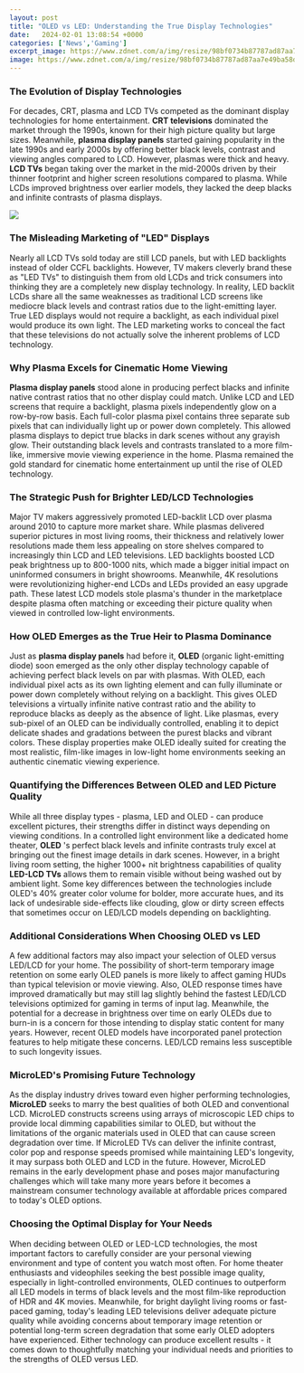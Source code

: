 ```yaml
---
layout: post
title: "OLED vs LED: Understanding the True Display Technologies"
date:   2024-02-01 13:08:54 +0000
categories: ['News','Gaming']
excerpt_image: https://www.zdnet.com/a/img/resize/98bf0734b87787ad87aa7e49ba58d6b57b384691/2022/12/14/56ccbc25-1ffa-4dd7-b166-4d4fede22141/led-vs-oled-hero.jpg?auto=webp&amp;width=1280
image: https://www.zdnet.com/a/img/resize/98bf0734b87787ad87aa7e49ba58d6b57b384691/2022/12/14/56ccbc25-1ffa-4dd7-b166-4d4fede22141/led-vs-oled-hero.jpg?auto=webp&amp;width=1280
---
```


### The Evolution of Display Technologies
For decades, CRT, plasma and LCD TVs competed as the dominant display technologies for home entertainment. **CRT televisions** dominated the market through the 1990s, known for their high picture quality but large sizes. Meanwhile, **plasma display panels** started gaining popularity in the late 1990s and early 2000s by offering better black levels, contrast and viewing angles compared to LCD. However, plasmas were thick and heavy. **LCD TVs** began taking over the market in the mid-2000s driven by their thinner footprint and higher screen resolutions compared to plasma. While LCDs improved brightness over earlier models, they lacked the deep blacks and infinite contrasts of plasma displays. 

![](https://www.zdnet.com/a/img/resize/98bf0734b87787ad87aa7e49ba58d6b57b384691/2022/12/14/56ccbc25-1ffa-4dd7-b166-4d4fede22141/led-vs-oled-hero.jpg?auto=webp&amp;width=1280)
### The Misleading Marketing of "LED" Displays
Nearly all LCD TVs sold today are still LCD panels, but with LED backlights instead of older CCFL backlights. However, TV makers cleverly brand these as "LED TVs" to distinguish them from old LCDs and trick consumers into thinking they are a completely new display technology. In reality, LED backlit LCDs share all the same weaknesses as traditional LCD screens like mediocre black levels and contrast ratios due to the light-emitting layer. True LED displays would not require a backlight, as each individual pixel would produce its own light. The LED marketing works to conceal the fact that these televisions do not actually solve the inherent problems of LCD technology.
### Why Plasma Excels for Cinematic Home Viewing
**Plasma display panels** stood alone in producing perfect blacks and infinite native contrast ratios that no other display could match. Unlike LCD and LED screens that require a backlight, plasma pixels independently glow on a row-by-row basis. Each full-color plasma pixel contains three separate sub pixels that can individually light up or power down completely. This allowed plasma displays to depict true blacks in dark scenes without any grayish glow. Their outstanding black levels and contrasts translated to a more film-like, immersive movie viewing experience in the home. Plasma remained the gold standard for cinematic home entertainment up until the rise of OLED technology.
### The Strategic Push for Brighter LED/LCD Technologies 
Major TV makers aggressively promoted LED-backlit LCD over plasma around 2010 to capture more market share. While plasmas delivered superior pictures in most living rooms, their thickness and relatively lower resolutions made them less appealing on store shelves compared to increasingly thin LCD and LED televisions. LED backlights boosted LCD peak brightness up to 800-1000 nits, which made a bigger initial impact on uninformed consumers in bright showrooms. Meanwhile, 4K resolutions were revolutionizing higher-end LCDs and LEDs provided an easy upgrade path. These latest LCD models stole plasma's thunder in the marketplace despite plasma often matching or exceeding their picture quality when viewed in controlled low-light environments.
### How OLED Emerges as the True Heir to Plasma Dominance
Just as **plasma display panels** had before it, **OLED** (organic light-emitting diode) soon emerged as the only other display technology capable of achieving perfect black levels on par with plasmas. With OLED, each individual pixel acts as its own lighting element and can fully illuminate or power down completely without relying on a backlight. This gives OLED televisions a virtually infinite native contrast ratio and the ability to reproduce blacks as deeply as the absence of light. Like plasmas, every sub-pixel of an OLED can be individually controlled, enabling it to depict delicate shades and gradations between the purest blacks and vibrant colors. These display properties make OLED ideally suited for creating the most realistic, film-like images in low-light home environments seeking an authentic cinematic viewing experience.
### Quantifying the Differences Between OLED and LED Picture Quality
While all three display types - plasma, LED and OLED - can produce excellent pictures, their strengths differ in distinct ways depending on viewing conditions. In a controlled light environment like a dedicated home theater, **OLED** 's perfect black levels and infinite contrasts truly excel at bringing out the finest image details in dark scenes. However, in a bright living room setting, the higher 1000+ nit brightness capabilities of quality **LED-LCD TVs** allows them to remain visible without being washed out by ambient light. Some key differences between the technologies include OLED's 40% greater color volume for bolder, more accurate hues, and its lack of undesirable side-effects like clouding, glow or dirty screen effects that sometimes occur on LED/LCD models depending on backlighting. 
### Additional Considerations When Choosing OLED vs LED 
A few additional factors may also impact your selection of OLED versus LED/LCD for your home. The possibility of short-term temporary image retention on some early OLED panels is more likely to affect gaming HUDs than typical television or movie viewing. Also, OLED response times have improved dramatically but may still lag slightly behind the fastest LED/LCD televisions optimized for gaming in terms of input lag. Meanwhile, the potential for a decrease in brightness over time on early OLEDs due to burn-in is a concern for those intending to display static content for many years. However, recent OLED models have incorporated panel protection features to help mitigate these concerns. LED/LCD remains less susceptible to such longevity issues.
### MicroLED's Promising Future Technology
As the display industry drives toward even higher performing technologies, **MicroLED** seeks to marry the best qualities of both OLED and conventional LCD. MicroLED constructs screens using arrays of microscopic LED chips to provide local dimming capabilities similar to OLED, but without the limitations of the organic materials used in OLED that can cause screen degradation over time. If MicroLED TVs can deliver the infinite contrast, color pop and response speeds promised while maintaining LED's longevity, it may surpass both OLED and LCD in the future. However, MicroLED remains in the early development phase and poses major manufacturing challenges which will take many more years before it becomes a mainstream consumer technology available at affordable prices compared to today's OLED options.
### Choosing the Optimal Display for Your Needs
When deciding between OLED or LED-LCD technologies, the most important factors to carefully consider are your personal viewing environment and type of content you watch most often. For home theater enthusiasts and videophiles seeking the best possible image quality, especially in light-controlled environments, OLED continues to outperform all LED models in terms of black levels and the most film-like reproduction of HDR and 4K movies. Meanwhile, for bright daylight living rooms or fast-paced gaming, today's leading LED televisions deliver adequate picture quality while avoiding concerns about temporary image retention or potential long-term screen degradation that some early OLED adopters have experienced. Either technology can produce excellent results - it comes down to thoughtfully matching your individual needs and priorities to the strengths of OLED versus LED.